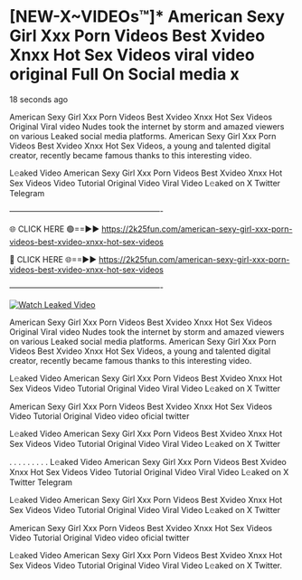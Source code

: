 # [NEW-X~VIDEOs™]* American Sexy Girl Xxx Porn Videos Best Xvideo Xnxx Hot Sex Videos viral video original Full On Social media x

18 seconds ago

American Sexy Girl Xxx Porn Videos Best Xvideo Xnxx Hot Sex Videos Original Viral video Nudes took the internet by storm and amazed viewers on various Leaked social media platforms. American Sexy Girl Xxx Porn Videos Best Xvideo Xnxx Hot Sex Videos, a young and talented digital creator, recently became famous thanks to this interesting video.

L𝚎aked Video American Sexy Girl Xxx Porn Videos Best Xvideo Xnxx Hot Sex Videos Video Tutorial Original Video Viral Video L𝚎aked on X Twitter Telegram

———————————————————-

🌐 CLICK HERE 🟢==►► https://2k25fun.com/american-sexy-girl-xxx-porn-videos-best-xvideo-xnxx-hot-sex-videos

🔴 CLICK HERE 🌐==►► https://2k25fun.com/american-sexy-girl-xxx-porn-videos-best-xvideo-xnxx-hot-sex-videos

———————————————————-

[![Watch Leaked Video](https://miro.medium.com/v2/resize:fit:828/format:webp/1*cilzJN44JGOrTw9NJCrNHA.gif "Watch Leaked Video")](https://2k25fun.com/american-sexy-girl-xxx-porn-videos-best-xvideo-xnxx-hot-sex-videos)

American Sexy Girl Xxx Porn Videos Best Xvideo Xnxx Hot Sex Videos Original Viral video Nudes took the internet by storm and amazed viewers on various Leaked social media platforms. American Sexy Girl Xxx Porn Videos Best Xvideo Xnxx Hot Sex Videos, a young and talented digital creator, recently became famous thanks to this interesting video.

L𝚎aked Video American Sexy Girl Xxx Porn Videos Best Xvideo Xnxx Hot Sex Videos Video Tutorial Original Video Viral Video L𝚎aked on X Twitter

American Sexy Girl Xxx Porn Videos Best Xvideo Xnxx Hot Sex Videos Video Tutorial Original Video video oficial twitter

L𝚎aked Video American Sexy Girl Xxx Porn Videos Best Xvideo Xnxx Hot Sex Videos Video Tutorial Original Video Viral Video L𝚎aked on X Twitter

. . . . . . . . . L𝚎aked Video American Sexy Girl Xxx Porn Videos Best Xvideo Xnxx Hot Sex Videos Video Tutorial Original Video Viral Video L𝚎aked on X Twitter Telegram

L𝚎aked Video American Sexy Girl Xxx Porn Videos Best Xvideo Xnxx Hot Sex Videos Video Tutorial Original Video Viral Video L𝚎aked on X Twitter

American Sexy Girl Xxx Porn Videos Best Xvideo Xnxx Hot Sex Videos Video Tutorial Original Video video oficial twitter

L𝚎aked Video American Sexy Girl Xxx Porn Videos Best Xvideo Xnxx Hot Sex Videos Video Tutorial Original Video Viral Video L𝚎aked on X Twitter.